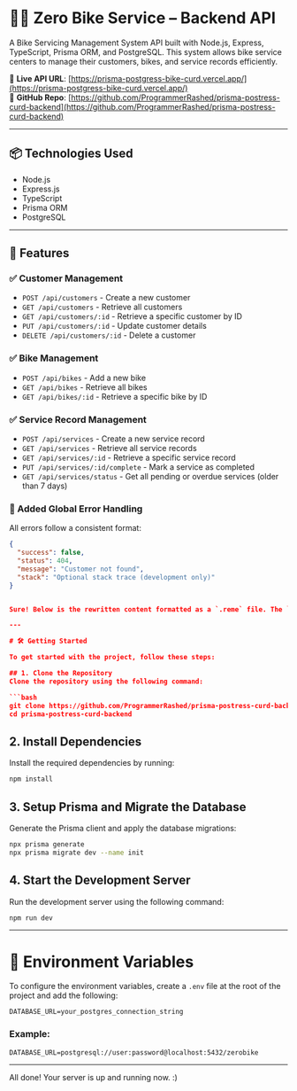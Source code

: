 # 🚴‍♂️ Zero Bike Service – Backend API

A Bike Servicing Management System API built with Node.js, Express, TypeScript, Prisma ORM, and PostgreSQL. This system allows bike service centers to manage their customers, bikes, and service records efficiently.

🔗 **Live API URL**: [https://prisma-postgress-bike-curd.vercel.app/](https://prisma-postgress-bike-curd.vercel.app/)  
📁 **GitHub Repo**: [https://github.com/ProgrammerRashed/prisma-postress-curd-backend](https://github.com/ProgrammerRashed/prisma-postress-curd-backend)

---

## 📦 Technologies Used

- Node.js
- Express.js
- TypeScript
- Prisma ORM
- PostgreSQL

---

## 🧠 Features

### ✅ Customer Management
- `POST /api/customers` - Create a new customer
- `GET /api/customers` - Retrieve all customers
- `GET /api/customers/:id` - Retrieve a specific customer by ID
- `PUT /api/customers/:id` - Update customer details
- `DELETE /api/customers/:id` - Delete a customer

### ✅ Bike Management
- `POST /api/bikes` - Add a new bike
- `GET /api/bikes` - Retrieve all bikes
- `GET /api/bikes/:id` - Retrieve a specific bike by ID

### ✅ Service Record Management
- `POST /api/services` - Create a new service record
- `GET /api/services` - Retrieve all service records
- `GET /api/services/:id` - Retrieve a specific service record
- `PUT /api/services/:id/complete` - Mark a service as completed
- `GET /api/services/status` - Get all pending or overdue services (older than 7 days)

### 🧯 Added Global Error Handling
All errors follow a consistent format:
```json
{
  "success": false,
  "status": 404,
  "message": "Customer not found",
  "stack": "Optional stack trace (development only)"
}


Sure! Below is the rewritten content formatted as a `.reme` file. The `.reme` format is typically used for documentation or instructions, so I'll structure it accordingly with clear sections and headings.

---

# 🛠 Getting Started

To get started with the project, follow these steps:

## 1. Clone the Repository
Clone the repository using the following command:

```bash
git clone https://github.com/ProgrammerRashed/prisma-postress-curd-backend.git
cd prisma-postress-curd-backend
```

## 2. Install Dependencies
Install the required dependencies by running:

```bash
npm install
```

## 3. Setup Prisma and Migrate the Database
Generate the Prisma client and apply the database migrations:

```bash
npx prisma generate
npx prisma migrate dev --name init
```

## 4. Start the Development Server
Run the development server using the following command:

```bash
npm run dev
```

---

# 🔐 Environment Variables

To configure the environment variables, create a `.env` file at the root of the project and add the following:

```env
DATABASE_URL=your_postgres_connection_string
```

### Example:
```env
DATABASE_URL=postgresql://user:password@localhost:5432/zerobike
```

---

All done! Your server is up and running now. :)